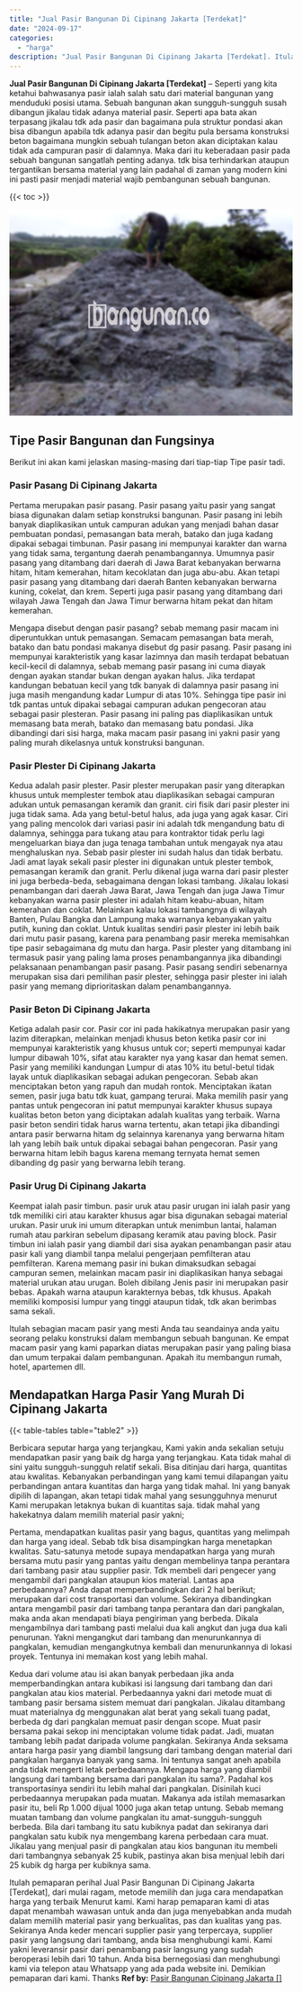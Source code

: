 ```yaml
---
title: "Jual Pasir Bangunan Di Cipinang Jakarta [Terdekat]"
date: "2024-09-17"
categories: 
  - "harga"
description: "Jual Pasir Bangunan Di Cipinang Jakarta [Terdekat]. Itulah pemaparan perihal Jual Pasir Bangunan Di Cipinang Jakarta [Terdekat], dari mulai ragam, metode m..."
---
```


**Jual Pasir Bangunan Di Cipinang Jakarta \[Terdekat\]** – Seperti yang kita ketahui bahwasanya pasir ialah salah satu dari material bangunan yang menduduki posisi utama. Sebuah bangunan akan sungguh-sungguh susah dibangun jikalau tidak adanya material pasir. Seperti apa bata akan terpasang jikalau tdk ada pasir dan bagaimana pula struktur pondasi akan bisa dibangun apabila tdk adanya pasir dan begitu pula bersama konstruksi beton bagaimana mungkin sebuah tulangan beton akan diciptakan kalau tidak ada campuran pasir di dalamnya. Maka dari itu keberadaan pasir pada sebuah bangunan sangatlah penting adanya. tdk bisa terhindarkan ataupun tergantikan bersama material yang lain padahal di zaman yang modern kini ini pasti pasir menjadi material wajib pembangunan sebuah bangunan.

{{< toc >}}

![Jual Pasir Bangunan Di Cipinang Jakarta [Terdekat]](/images/jual-pasir-bangunan-18.png)

## Tipe Pasir Bangunan dan Fungsinya

Berikut ini akan kami jelaskan masing-masing dari tiap-tiap Tipe pasir tadi.

### Pasir Pasang Di Cipinang Jakarta

Pertama merupakan pasir pasang. Pasir pasang yaitu pasir yang sangat biasa digunakan dalam setiap konstruksi bangunan. Pasir pasang ini lebih banyak diaplikasikan untuk campuran adukan yang menjadi bahan dasar pembuatan pondasi, pemasangan bata merah, batako dan juga kadang dipakai sebagai timbunan. Pasir pasang ini mempunyai karakter dan warna yang tidak sama, tergantung daerah penambangannya. Umumnya pasir pasang yang ditambang dari daerah di Jawa Barat kebanyakan berwarna hitam, hitam kemerahan, hitam kecoklatan dan juga abu-abu. Akan tetapi pasir pasang yang ditambang dari daerah Banten kebanyakan berwarna kuning, cokelat, dan krem. Seperti juga pasir pasang yang ditambang dari wilayah Jawa Tengah dan Jawa Timur berwarna hitam pekat dan hitam kemerahan.

Mengapa disebut dengan pasir pasang? sebab memang pasir macam ini diperuntukkan untuk pemasangan. Semacam pemasangan bata merah, batako dan batu pondasi makanya disebut dg pasir pasang. Pasir pasang ini mempunyai karakteristik yang kasar lazimnya dan masih terdapat bebatuan kecil-kecil di dalamnya, sebab memang pasir pasang ini cuma diayak dengan ayakan standar bukan dengan ayakan halus. Jika terdapat kandungan bebatuan kecil yang tdk banyak di dalamnya pasir pasang ini juga masih mengandung kadar Lumpur di atas 10%. Sehingga tipe pasir ini tdk pantas untuk dipakai sebagai campuran adukan pengecoran atau sebagai pasir plesteran. Pasir pasang ini paling pas diaplikasikan untuk memasang bata merah, batako dan memasang batu pondasi. Jika dibandingi dari sisi harga, maka macam pasir pasang ini yakni pasir yang paling murah dikelasnya untuk konstruksi bangunan.

### Pasir Plester Di Cipinang Jakarta

Kedua adalah pasir plester. Pasir plester merupakan pasir yang diterapkan khusus untuk memplester tembok atau diaplikasikan sebagai campuran adukan untuk pemasangan keramik dan granit. ciri fisik dari pasir plester ini juga tidak sama. Ada yang betul-betul halus, ada juga yang agak kasar. Ciri yang paling mencolok dari variasi pasir ini adalah tdk mengandung batu di dalamnya, sehingga para tukang atau para kontraktor tidak perlu lagi mengeluarkan biaya dan juga tenaga tambahan untuk mengayak nya atau menghaluskan nya. Sebab pasir plester ini sudah halus dan tidak berbatu. Jadi amat layak sekali pasir plester ini digunakan untuk plester tembok, pemasangan keramik dan granit. Perlu dikenal juga warna dari pasir plester ini juga berbeda-beda, sebagaimana dengan lokasi tambang. Jikalau lokasi penambangan dari daerah Jawa Barat, Jawa Tengah dan juga Jawa Timur kebanyakan warna pasir plester ini adalah hitam keabu-abuan, hitam kemerahan dan coklat. Melainkan kalau lokasi tambangnya di wilayah Banten, Pulau Bangka dan Lampung maka warnanya kebanyakan yaitu putih, kuning dan coklat. Untuk kualitas sendiri pasir plester ini lebih baik dari mutu pasir pasang, karena para penambang pasir mereka memisahkan tipe pasir sebagaimana dg mutu dan harga. Pasir plester yang ditambang ini termasuk pasir yang paling lama proses penambangannya jika dibandingi pelaksanaan penambangan pasir pasang. Pasir pasang sendiri sebenarnya merupakan sisa dari pemilihan pasir plester, sehingga pasir plester ini ialah pasir yang memang diprioritaskan dalam penambangannya.

### Pasir Beton Di Cipinang Jakarta

Ketiga adalah pasir cor. Pasir cor ini pada hakikatnya merupakan pasir yang lazim diterapkan, melainkan menjadi khusus beton ketika pasir cor ini mempunyai karakteristik yang khusus untuk cor; seperti mempunyai kadar lumpur dibawah 10%, sifat atau karakter nya yang kasar dan hemat semen. Pasir yang memiliki kandungan Lumpur di atas 10% itu betul-betul tidak layak untuk diaplikasikan sebagai adukan pengecoran. Sebab akan menciptakan beton yang rapuh dan mudah rontok. Menciptakan ikatan semen, pasir juga batu tdk kuat, gampang terurai. Maka memilih pasir yang pantas untuk pengecoran ini patut mempunyai karakter khusus supaya kualitas beton beton yang diciptakan adalah kualitas yang terbaik. Warna pasir beton sendiri tidak harus warna tertentu, akan tetapi jika dibandingi antara pasir berwarna hitam dg selainnya karenanya yang berwarna hitam lah yang lebih baik untuk dipakai sebagai bahan pengecoran. Pasir yang berwarna hitam lebih bagus karena memang ternyata hemat semen dibanding dg pasir yang berwarna lebih terang.

### Pasir Urug Di Cipinang Jakarta

Keempat ialah pasir timbun. pasir uruk atau pasir urugan ini ialah pasir yang tdk memiliki ciri atau karakter khusus agar bisa digunakan sebagai material urukan. Pasir uruk ini umum diterapkan untuk menimbun lantai, halaman rumah atau parkiran sebelum dipasang keramik atau paving block. Pasir timbun ini ialah pasir yang diambil dari sisa ayakan penambangan pasir atau pasir kali yang diambil tanpa melalui pengerjaan pemfilteran atau pemfilteran. Karena memang pasir ini bukan dimaksudkan sebagai campuran semen, melainkan macam pasir ini diaplikasikan hanya sebagai material urukan atau urugan. Boleh dibilang Jenis pasir ini merupakan pasir bebas. Apakah warna ataupun karakternya bebas, tdk khusus. Apakah memiliki komposisi lumpur yang tinggi ataupun tidak, tdk akan berimbas sama sekali.

Itulah sebagian macam pasir yang mesti Anda tau seandainya anda yaitu seorang pelaku konstruksi dalam membangun sebuah bangunan. Ke empat macam pasir yang kami paparkan diatas merupakan pasir yang paling biasa dan umum terpakai dalam pembangunan. Apakah itu membangun rumah, hotel, apartemen dll.

## Mendapatkan Harga Pasir Yang Murah Di Cipinang Jakarta

{{< table-tables table="table2" >}}

Berbicara seputar harga yang terjangkau, Kami yakin anda sekalian setuju mendapatkan pasir yang baik dg harga yang terjangkau. Kata tidak mahal di sini yaitu sungguh-sungguh relatif sekali. Bisa ditinjau dari harga, quantitas atau kwalitas. Kebanyakan perbandingan yang kami temui dilapangan yaitu perbandingan antara kuantitas dan harga yang tidak mahal. Ini yang banyak dipilih di lapangan, akan tetapi tidak mahal yang sesungguhnya menurut Kami merupakan letaknya bukan di kuantitas saja. tidak mahal yang hakekatnya dalam memilih material pasir yakni;

Pertama, mendapatkan kualitas pasir yang bagus, quantitas yang melimpah dan harga yang ideal. Sebab tdk bisa disampingkan harga menetapkan kwalitas. Satu-satunya metode supaya mendapatkan harga yang murah bersama mutu pasir yang pantas yaitu dengan membelinya tanpa perantara dari tambang pasir atau supplier pasir. Tdk membeli dari pengecer yang mengambil dari pangkalan ataupun kios material. Lantas apa perbedaannya? Anda dapat memperbandingkan dari 2 hal berikut; merupakan dari cost transportasi dan volume. Sekiranya dibandingkan antara mengambil pasir dari tambang tanpa perantara dan dari pangkalan, maka anda akan mendapati biaya pengiriman yang berbeda. Dikala mengambilnya dari tambang pasti melalui dua kali angkut dan juga dua kali penurunan. Yakni mengangkut dari tambang dan menurunkannya di pangkalan, kemudian mengangkutnya kembali dan menurunkannya di lokasi proyek. Tentunya ini memakan kost yang lebih mahal.

Kedua dari volume atau isi akan banyak perbedaan jika anda memperbandingkan antara kubikasi isi langsung dari tambang dan dari pangkalan atau kios material. Perbedaannya yakni dari metode muat di tambang pasir bersama sistem memuat dari pangkalan. Jikalau ditambang muat materialnya dg menggunakan alat berat yang sekali tuang padat, berbeda dg dari pangkalan memuat pasir dengan scope. Muat pasir bersama pakai sekop ini menciptakan volume tidak padat. Jadi, muatan tambang lebih padat daripada volume pangkalan. Sekiranya Anda seksama antara harga pasir yang diambil langsung dari tambang dengan material dari pangkalan harganya banyak yang sama. Ini tentunya sangat aneh apabila anda tidak mengerti letak perbedaannya. Mengapa harga yang diambil langsung dari tambang bersama dari pangkalan itu sama?. Padahal kos transportasinya sendiri itu lebih mahal dari pangkalan. Disinilah kuci perbedaannya merupakan pada muatan. Makanya ada istilah memasarkan pasir itu, beli Rp 1.000 dijual 1000 juga akan tetap untung. Sebab memang muatan tambang dan volume pangkalan itu amat-sungguh-sungguh berbeda. Bila dari tambang itu satu kubiknya padat dan sekiranya dari pangkalan satu kubik nya mengembang karena perbedaan cara muat. Jikalau yang menjual pasir di pangkalan atau kios bangunan itu membeli dari tambangnya sebanyak 25 kubik, pastinya akan bisa menjual lebih dari 25 kubik dg harga per kubiknya sama.

Itulah pemaparan perihal Jual Pasir Bangunan Di Cipinang Jakarta \[Terdekat\], dari mulai ragam, metode memilih dan juga cara mendapatkan harga yang terbaik Menurut kami. Kami harap pemaparan kami di atas dapat menambah wawasan untuk anda dan juga menyebabkan anda mudah dalam memilih material pasir yang berkualitas, pas dan kualitas yang pas. Sekiranya Anda keder mencari supplier pasir yang terpercaya, supplier pasir yang langsung dari tambang, anda bisa menghubungi kami. Kami yakni leveransir pasir dari penambang pasir langsung yang sudah beroperasi lebih dari 10 tahun. Anda bisa bernegosiasi dan menghubungi kami via telepon atau Whatsapp yang ada pada website ini. Demikian pemaparan dari kami. Thanks
**Ref by:** [Pasir Bangunan Cipinang Jakarta []](https://id.wikipedia.org/wiki/Pasir)
